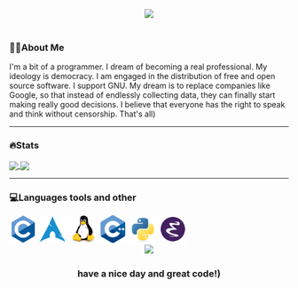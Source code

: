 <div id="header" align="center">
  <img src="https://static.miraheze.org/projectsekaiwiki/a/a1/Miku_chibi.png" width="200"/>
  <div>
  <img src="https://komarev.com/ghpvc/?username=kickakurobe&style=flat-square&color=blue" alt=""/>
  </div>
</div>
      
### :man_technologist:About Me
I'm a bit of a programmer. I dream of becoming a real professional. My ideology is democracy. I am engaged in the distribution of free and open source software. I support GNU. My dream is to replace companies like Google, so that instead of endlessly collecting data, they can finally start making really good decisions. I believe that everyone has the right to speak and think without censorship. That's all)

---

### :fire:Stats
<a href="https://github.com/anuraghazra/github-readme-stats">
  <img height=200 align="center" src="https://github-readme-stats.vercel.app/api?username=kickakurobe&hide_rank=true&show_icons=true&theme=dark" />
</a>
<a href="https://github.com/anuraghazra/convoychat">
  <img height=200 align="center" src="https://github-readme-stats.vercel.app/api/top-langs?username=kickakurobe&layout=compact&langs_count=8&card_width=320&theme=dark" />
</a>

---

### :computer:Languages tools and other
<div>
  <img src="https://github.com/devicons/devicon/blob/master/icons/c/c-original.svg" width="50"/>
  <img src="https://github.com/devicons/devicon/blob/master/icons/archlinux/archlinux-original.svg" width="50"/>
  <img src="https://github.com/devicons/devicon/blob/master/icons/linux/linux-original.svg" width="50"/>
  <img src="https://github.com/devicons/devicon/blob/master/icons/cplusplus/cplusplus-original.svg" width ="50"/>
  <img src="https://github.com/devicons/devicon/blob/master/icons/python/python-original.svg" width="50"/>
  <img src="https://github.com/devicons/devicon/blob/master/icons/emacs/emacs-original.svg" width="50"/>
</div>

<div align="center">
  <img src="https://i.pinimg.com/originals/ee/7c/16/ee7c167e8333fa4a4ee2001caf3cf2bd.png" width="120"/>
  <h3>have a nice day and great code!)</h3>
</div>
